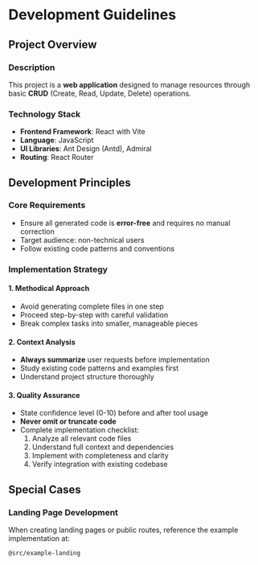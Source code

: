 # Development Guidelines

## Project Overview

### Description

This project is a **web application** designed to manage resources through basic **CRUD** (Create, Read, Update, Delete) operations.

### Technology Stack

- **Frontend Framework**: React with Vite
- **Language**: JavaScript
- **UI Libraries**: Ant Design (Antd), Admiral
- **Routing**: React Router

## Development Principles

### Core Requirements

- Ensure all generated code is **error-free** and requires no manual correction
- Target audience: non-technical users
- Follow existing code patterns and conventions

### Implementation Strategy

#### 1. Methodical Approach

- Avoid generating complete files in one step
- Proceed step-by-step with careful validation
- Break complex tasks into smaller, manageable pieces

#### 2. Context Analysis

- **Always summarize** user requests before implementation
- Study existing code patterns and examples first
- Understand project structure thoroughly

#### 3. Quality Assurance

- State confidence level (0-10) before and after tool usage
- **Never omit or truncate code**
- Complete implementation checklist:
  1. Analyze all relevant code files
  2. Understand full context and dependencies
  3. Implement with completeness and clarity
  4. Verify integration with existing codebase

## Special Cases

### Landing Page Development

When creating landing pages or public routes, reference the example implementation at:

```
@src/example-landing
```
